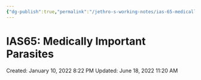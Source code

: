 ```yaml
---
{"dg-publish":true,"permalink":"/jethro-s-working-notes/ias-65-medically-important-parasites/","dgPassFrontmatter":true}
---
```



# IAS65: Medically Important Parasites

Created: January 10, 2022 8:22 PM
Updated: June 18, 2022 11:20 AM